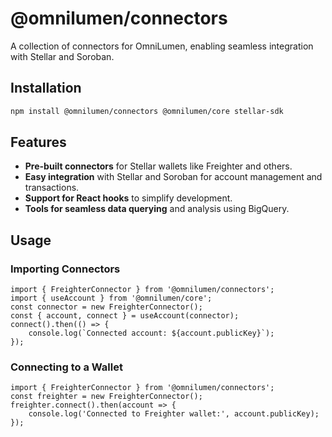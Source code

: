 # @omnilumen/connectors

A collection of connectors for OmniLumen, enabling seamless integration with Stellar and Soroban.

## Installation

```bash
npm install @omnilumen/connectors @omnilumen/core stellar-sdk
```

## Features

- **Pre-built connectors** for Stellar wallets like Freighter and others.
- **Easy integration** with Stellar and Soroban for account management and transactions.
- **Support for React hooks** to simplify development.
- **Tools for seamless data querying** and analysis using BigQuery.

## Usage

### Importing Connectors


```shell
import { FreighterConnector } from '@omnilumen/connectors'; 
import { useAccount } from '@omnilumen/core'; 
const connector = new FreighterConnector(); 
const { account, connect } = useAccount(connector); 
connect().then(() => {
    console.log(`Connected account: ${account.publicKey}`); 
});
```

### Connecting to a Wallet

```shell
import { FreighterConnector } from '@omnilumen/connectors'; 
const freighter = new FreighterConnector(); 
freighter.connect().then(account => { 
    console.log('Connected to Freighter wallet:', account.publicKey); 
});
```
